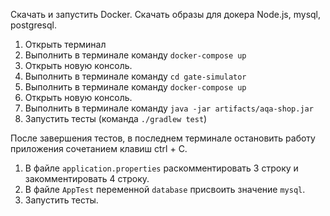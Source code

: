 Скачать и запустить Docker. 
Скачать образы для докера Node.js, mysql, postgresql.

1. Открыть терминал
2. Выполнить в терминале команду `docker-compose up`
3. Открыть новую консоль.
4. Выполнить в терминале команду `cd gate-simulator`
5. Выполнить в терминале команду `docker-compose up`
6. Открыть новую консоль.
7. Выполнить в терминале команду 
   `java -jar artifacts/aqa-shop.jar`
8. Запустить тесты (команда `./gradlew test`)

После завершения тестов, в последнем терминале остановить 
работу приложения сочетанием клавиш ctrl + C.
1. В файле `application.properties` раскомментировать 3 строку 
и закомментировать 4 строку. 
2. В файле `AppTest` переменной `database` присвоить значение `mysql`.
3. Запустить тесты.
